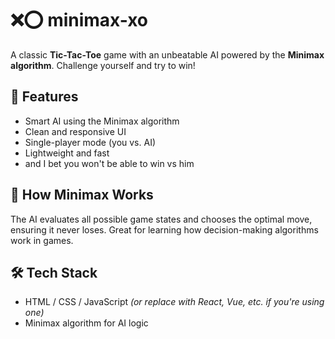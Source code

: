 ﻿# ❌⭕ minimax-xo

A classic **Tic-Tac-Toe** game with an unbeatable AI powered by the **Minimax algorithm**. Challenge yourself and try to win!

## 🚀 Features

- Smart AI using the Minimax algorithm
- Clean and responsive UI
- Single-player mode (you vs. AI)
- Lightweight and fast
- and I bet you won't be able to win vs him

## 🧠 How Minimax Works

The AI evaluates all possible game states and chooses the optimal move, ensuring it never loses. Great for learning how decision-making algorithms work in games.

## 🛠️ Tech Stack

- HTML / CSS / JavaScript *(or replace with React, Vue, etc. if you're using one)*
- Minimax algorithm for AI logic

